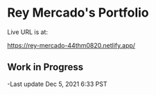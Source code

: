 # Rey Mercado's Portfolio

Live URL is at:

https://rey-mercado-44thm0820.netlify.app/

## Work in Progress
-Last update Dec 5, 2021 6:33 PST

